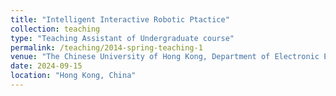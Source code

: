 ```yaml
---
title: "Intelligent Interactive Robotic Ptactice"
collection: teaching
type: "Teaching Assistant of Undergraduate course"
permalink: /teaching/2014-spring-teaching-1
venue: "The Chinese University of Hong Kong, Department of Electronic Engineering"
date: 2024-09-15
location: "Hong Kong, China"
---
```


